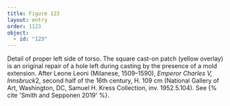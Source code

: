 ```yaml
---
title: Figure 123
layout: entry
order: 1123
object:
  - id: "123"
---
```


Detail of proper left side of torso. The square cast-on patch (yellow overlay) is an original repair of a hole left during casting by the presence of a mold extension. After Leone Leoni (Milanese, 1509–1590), *Emperor Charles V, Innsbruck*2, second half of the 16th century, H. 109 cm (National Gallery of Art, Washington, DC, Samuel H. Kress Collection, inv. 1952.5.104). See {% cite 'Smith and Sepponen 2019' %}.
